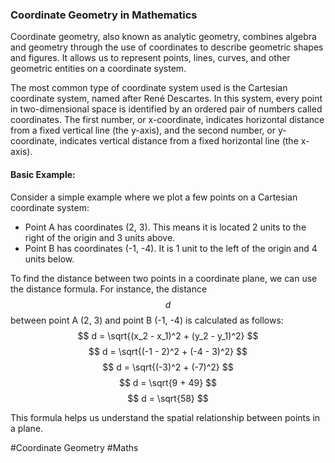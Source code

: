 ### Coordinate Geometry in Mathematics

Coordinate geometry, also known as analytic geometry, combines algebra and geometry through the use of coordinates to describe geometric shapes and figures. It allows us to represent points, lines, curves, and other geometric entities on a coordinate system.

The most common type of coordinate system used is the Cartesian coordinate system, named after René Descartes. In this system, every point in two-dimensional space is identified by an ordered pair of numbers called coordinates. The first number, or x-coordinate, indicates horizontal distance from a fixed vertical line (the y-axis), and the second number, or y-coordinate, indicates vertical distance from a fixed horizontal line (the x-axis).

#### Basic Example:

Consider a simple example where we plot a few points on a Cartesian coordinate system:
- Point A has coordinates (2, 3). This means it is located 2 units to the right of the origin and 3 units above.
- Point B has coordinates (-1, -4). It is 1 unit to the left of the origin and 4 units below.

To find the distance between two points in a coordinate plane, we can use the distance formula. For instance, the distance $$d$$ between point A (2, 3) and point B (-1, -4) is calculated as follows:
$$ d = \sqrt{(x_2 - x_1)^2 + (y_2 - y_1)^2} $$
$$ d = \sqrt{(-1 - 2)^2 + (-4 - 3)^2} $$
$$ d = \sqrt{(-3)^2 + (-7)^2} $$
$$ d = \sqrt{9 + 49} $$
$$ d = \sqrt{58} $$

This formula helps us understand the spatial relationship between points in a plane.

#Coordinate Geometry #Maths